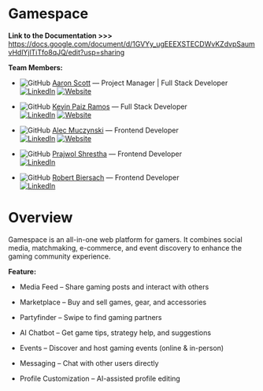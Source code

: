 # Gamespace

**Link to the Documentation >>>**
https://docs.google.com/document/d/1GVYy_ugEEEXSTECDWvKZdvpSaumvHdlYjlTiTfo8qJQ/edit?usp=sharing

**Team Members:**

- ![GitHub](https://img.icons8.com/ios-glyphs/16/github.png) [Aaron Scott](https://github.com/AaronScott2025) — Project Manager | Full Stack Developer  
  [![LinkedIn](https://img.icons8.com/ios-filled/16/linkedin.png)](https://linkedin.com/in/aaron-scott-1042252a0/) [![Website](https://img.icons8.com/ios-glyphs/16/domain.png)](aaronscott2025.github.io)

- ![GitHub](https://img.icons8.com/ios-glyphs/16/github.png) [Kevin Paiz Ramos](https://github.com/KevinPaizRamos) — Full Stack Developer  
  [![LinkedIn](https://img.icons8.com/ios-filled/16/linkedin.png)](www.linkedin.com/in/kevinpaiz) [![Website](https://img.icons8.com/ios-glyphs/16/domain.png)](https://kevin-paiz.vercel.app/)

- ![GitHub](https://img.icons8.com/ios-glyphs/16/github.png) [Alec Muczynski](https://github.com/alecmucz) — Frontend Developer  
  [![LinkedIn](https://img.icons8.com/ios-filled/16/linkedin.png)](https://linkedin.com/in/alec-muczynski) [![Website](https://img.icons8.com/ios-glyphs/16/domain.png)](alecmucz.github.io)

- ![GitHub](https://img.icons8.com/ios-glyphs/16/github.png) [Prajwol Shrestha](https://github.com/Praj003) — Frontend Developer  
  [![LinkedIn](https://img.icons8.com/ios-filled/16/linkedin.png)](https://www.linkedin.com/in/prajwol-shrestha-30aa6025b/)
- ![GitHub](https://img.icons8.com/ios-glyphs/16/github.png) [Robert Biersach](https://github.com/RBiersach) — Frontend Developer  
  [![LinkedIn](https://img.icons8.com/ios-filled/16/linkedin.png)](https://www.linkedin.com/in/robert-biersach-4a48a8339/)

# Overview

Gamespace is an all-in-one web platform for gamers. It combines social media, matchmaking, e-commerce, and event discovery to enhance the gaming community experience.

**Feature:**

- Media Feed – Share gaming posts and interact with others

- Marketplace – Buy and sell games, gear, and accessories

- Partyfinder – Swipe to find gaming partners

- AI Chatbot – Get game tips, strategy help, and suggestions

- Events – Discover and host gaming events (online & in-person)

- Messaging – Chat with other users directly

- Profile Customization – AI-assisted profile editing
